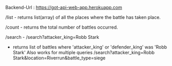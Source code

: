 Backend-Url : https://got-api-web-app.herokuapp.com

/list - returns list(array) of all the places where the battle has taken place.

/count - returns the total number of battles occurred.

/search - 
/search?attacker_king=Robb Stark

- returns list of battles where 'attacker_king' or 'defender_king' was
  'Robb Stark'
  Also works for multiple queries
  /search?attacker_king=Robb Stark&location=Riverrun&battle_type=siege
